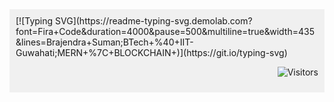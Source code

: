 <div style="background-color: #f0f0f0; padding: 10px;">


<span align="centre">
[![Typing SVG](https://readme-typing-svg.demolab.com?font=Fira+Code&duration=4000&pause=500&multiline=true&width=435&lines=Brajendra+Suman;BTech+%40+IIT-Guwahati;MERN+%7C+BLOCKCHAIN+)](https://git.io/typing-svg)

</span>

<span align="right" >

![Visitors](https://api.visitorbadge.io/api/visitors?path=https%3A%2F%2Fgithub.com%2Fs-brajendra%2Fs-brajendra&label=VISITOR&countColor=%23263759&style=flat-square) 
  
</span>
</div>








